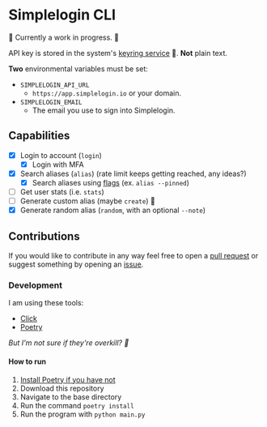 # Simplelogin CLI

:construction: Currently a work in progress. :construction:

API key is stored in the system's [keyring service](https://pypi.org/project/keyring/) :key:. **Not** plain text.

**Two** environmental variables must be set:

- `SIMPLELOGIN_API_URL`
  - `https://app.simplelogin.io` or your domain.
- `SIMPLELOGIN_EMAIL`
  - The email you use to sign into Simplelogin.

## Capabilities

- [x] Login to account (`login`)
  - [x] Login with MFA
- [x] Search aliases (`alias`) (rate limit keeps getting reached, any ideas?)
  - [x] Search aliases using [flags](https://github.com/simple-login/app/blob/master/docs/api.md#get-apiv2aliases) (ex. `alias --pinned`)
- [ ] Get user stats (i.e. `stats`)
- [ ] Generate custom alias (maybe `create`) :construction:
- [x] Generate random alias (`random`, with an optional `--note`)

## Contributions

If you would like to contribute in any way feel free to open a [pull request](https://github.com/joedemcher/simplelogin-cli/pulls) or suggest something by opening an [issue](https://github.com/joedemcher/simplelogin-cli/issues).

### Development

I am using these tools:

- [Click](https://click.palletsprojects.com/en/8.1.x/)
- [Poetry](https://python-poetry.org/)

_But I'm not sure if they're overkill? :woozy_face:_

#### How to run

1. [Install Poetry if you have not](https://python-poetry.org/docs/#installing-with-pipx)
2. Download this repository
3. Navigate to the base directory
4. Run the command `poetry install`
5. Run the program with `python main.py`
